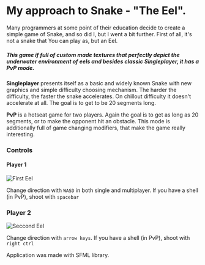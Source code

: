 # My approach to Snake - "The Eel".

Many programmers at some point of their education decide to create a simple game of Snake, and so did I, but I went a bit further. First of all, it's not a snake that You can play as, but an Eel.

##### This game if full of custom made textures that perfectly depict the underwater environment of eels and besides classic Singleplayer, it has a PvP mode.

**Singleplayer** presents itself as a basic and widely known Snake with new graphics and simple difficulty choosing mechanism. The harder the difficulty, the faster the snake accelerates. On chillout difficulty it doesn't accelerate at all. The goal is to get to be 20 segments long.

**PvP** is a hotseat game for two players. Again the goal is to get as long as 20 segments, or to make the opponent hit an obstacle. This mode is additionally full of game changing modifiers, that make the game really interesting.

### Controls

#### Player 1
![First Eel](https://github.com/TGrochowski87/EnhancedSnakeGame/blob/master/mdImages/snake1.jpg)

Change direction with `WASD` in both single and multiplayer.
If you have a shell (in PvP), shoot with `spacebar`

### Player 2
![Seccond Eel](https://github.com/TGrochowski87/EnhancedSnakeGame/blob/master/mdImages/snake2.jpg)

Change direction with `arrow keys`.
If you have a shell (in PvP), shoot with `right ctrl`

Application was made with SFML library.